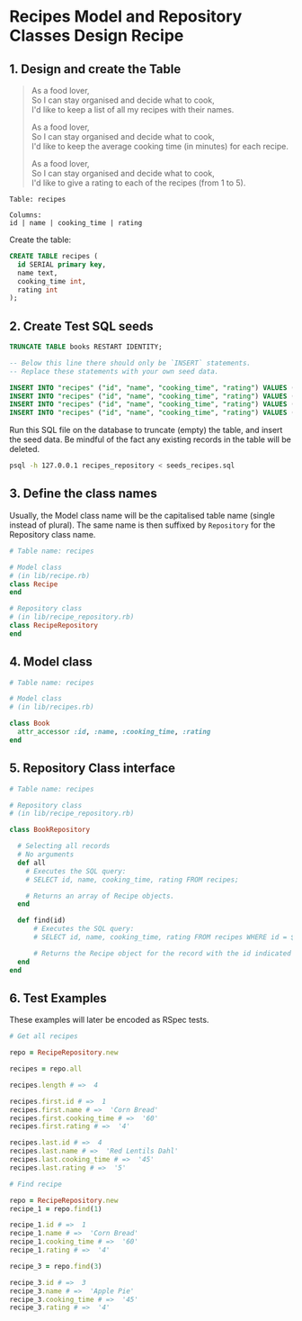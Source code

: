 # Recipes Model and Repository Classes Design Recipe

## 1. Design and create the Table

> As a food lover,  
> So I can stay organised and decide what to cook,  
> I'd like to keep a list of all my recipes with their names.
>
> As a food lover,  
> So I can stay organised and decide what to cook,  
> I'd like to keep the average cooking time (in minutes) for each recipe.
>
> As a food lover,  
> So I can stay organised and decide what to cook,  
> I'd like to give a rating to each of the recipes (from 1 to 5).

```
Table: recipes

Columns:
id | name | cooking_time | rating
```

Create the table:
```sql
CREATE TABLE recipes (
  id SERIAL primary key,
  name text,
  cooking_time int,
  rating int
);
```

## 2. Create Test SQL seeds

```sql
TRUNCATE TABLE books RESTART IDENTITY;

-- Below this line there should only be `INSERT` statements.
-- Replace these statements with your own seed data.

INSERT INTO "recipes" ("id", "name", "cooking_time", "rating") VALUES (1, 'Corn Bread', 60, 4);
INSERT INTO "recipes" ("id", "name", "cooking_time", "rating") VALUES (2, 'Sweet Potato Curry', 90, 5);
INSERT INTO "recipes" ("id", "name", "cooking_time", "rating") VALUES (3, 'Apple Pie', 45, 4);
INSERT INTO "recipes" ("id", "name", "cooking_time", "rating") VALUES (4, 'Red Lentils Dahl', 45, 5);
```

Run this SQL file on the database to truncate (empty) the table, and insert the seed data. Be mindful of the fact any existing records in the table will be deleted.

```bash
psql -h 127.0.0.1 recipes_repository < seeds_recipes.sql
```

## 3. Define the class names

Usually, the Model class name will be the capitalised table name (single instead of plural). The same name is then suffixed by `Repository` for the Repository class name.

```ruby
# Table name: recipes

# Model class
# (in lib/recipe.rb)
class Recipe
end

# Repository class
# (in lib/recipe_repository.rb)
class RecipeRepository
end
```

## 4. Model class

```ruby
# Table name: recipes

# Model class
# (in lib/recipes.rb)

class Book
  attr_accessor :id, :name, :cooking_time, :rating
end
```

## 5. Repository Class interface

```ruby
# Table name: recipes

# Repository class
# (in lib/recipe_repository.rb)

class BookRepository

  # Selecting all records
  # No arguments
  def all
	# Executes the SQL query:
	# SELECT id, name, cooking_time, rating FROM recipes;

	# Returns an array of Recipe objects.
  end

  def find(id)
	  # Executes the SQL query:
	  # SELECT id, name, cooking_time, rating FROM recipes WHERE id = $1

	  # Returns the Recipe object for the record with the id indicated
  end
end
```

## 6. Test Examples

These examples will later be encoded as RSpec tests.

```ruby
# Get all recipes

repo = RecipeRepository.new

recipes = repo.all

recipes.length # =>  4

recipes.first.id # =>  1
recipes.first.name # =>  'Corn Bread'
recipes.first.cooking_time # =>  '60'
recipes.first.rating # =>  '4'

recipes.last.id # =>  4
recipes.last.name # =>  'Red Lentils Dahl'
recipes.last.cooking_time # =>  '45'
recipes.last.rating # =>  '5'

# Find recipe

repo = RecipeRepository.new
recipe_1 = repo.find(1)

recipe_1.id # =>  1
recipe_1.name # =>  'Corn Bread'
recipe_1.cooking_time # =>  '60'
recipe_1.rating # =>  '4'

recipe_3 = repo.find(3)

recipe_3.id # =>  3
recipe_3.name # =>  'Apple Pie'
recipe_3.cooking_time # =>  '45'
recipe_3.rating # =>  '4'
```